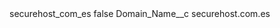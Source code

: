 <?xml version="1.0" encoding="UTF-8"?>
<CustomMetadata xmlns="http://soap.sforce.com/2006/04/metadata" xmlns:xsi="http://www.w3.org/2001/XMLSchema-instance" xmlns:xsd="http://www.w3.org/2001/XMLSchema">
    <label>securehost_com_es</label>
    <protected>false</protected>
    <values>
        <field>Domain_Name__c</field>
        <value xsi:type="xsd:string">securehost.com.es</value>
    </values>
</CustomMetadata>
